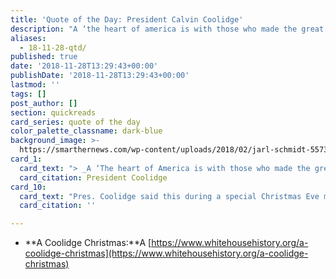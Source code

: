 ```yaml
---
title: 'Quote of the Day: President Calvin Coolidge'
description: "A ‘the heart of america is with those who made the great sacrifice in defense of our ideals.’"
aliases:
  - 18-11-28-qtd/
published: true
date: '2018-11-28T13:29:43+00:00'
publishDate: '2018-11-28T13:29:43+00:00'
lastmod: ''
tags: []
post_author: []
section: quickreads
card_series: quote of the day
color_palette_classname: dark-blue
background_image: >-
  https://smarthernews.com/wp-content/uploads/2018/02/jarl-schmidt-557318-360x360.jpg
card_1:
  card_text: "> _A ‘The heart of America is with those who made the great sacrifice in defense of our ideals.’_\n\nPresident Coolidge"
  card_citation: President Coolidge
card_10:
  card_text: "Pres. Coolidge said this during a special Christmas Eve message to the nation’s veterans in 1923, before walking out to light the first National Christmas Tree. On Christmas Day, Pres. Coolidge & his family spent 3 hrs with veterans of WWI at Walter Reed Hospital.\n\n[view sources](https://smarthernews.com/18-11-28-qtd/)"
  card_citation: ''

---
```

*   **A Coolidge Christmas:**A [https://www.whitehousehistory.org/a-coolidge-christmas](https://www.whitehousehistory.org/a-coolidge-christmas)
